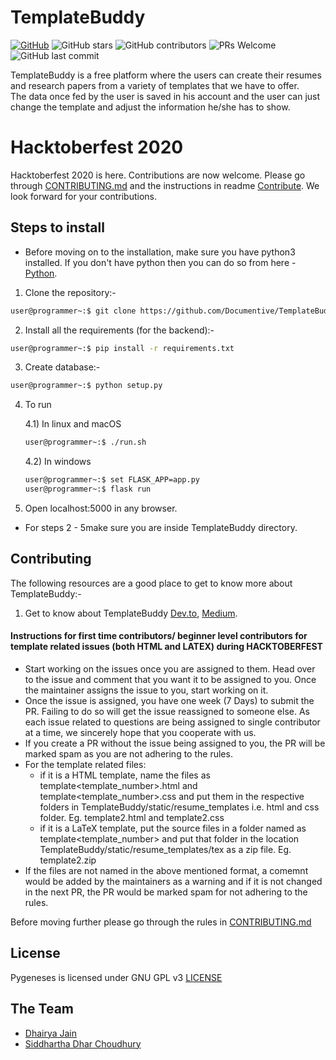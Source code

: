 # TemplateBuddy

[![GitHub](https://img.shields.io/github/license/Documentive/TemplateBuddy)](https://github.com/Documentive/TemplateBuddy/blob/master/LICENSE)  ![GitHub stars](https://img.shields.io/github/stars/Documentive/TemplateBuddy?style=plastic)  ![GitHub contributors](https://img.shields.io/github/contributors/Documentive/TemplateBuddy)  ![PRs Welcome](https://img.shields.io/badge/PRs-welcome-brightgreen.svg)  ![GitHub last commit](https://img.shields.io/github/last-commit/Documentive/TemplateBuddy)

TemplateBuddy is a free platform where the users can create their resumes and research papers from a variety of templates that we have to offer.   
The data once fed by the user is saved in his account and the user can just change the template and adjust the information he/she has to show.

# Hacktoberfest 2020

Hacktoberfest 2020 is here. Contributions are now welcome. Please go through [CONTRIBUTING.md](./CONTRIBUTING.md) and the instructions in readme [Contribute](#contribute). We look forward for your contributions.

## Steps to install

- Before moving on to the installation, make sure you have python3 installed. If you don't have python then you can do so from here - <a href="https://python.org">Python</a>.

1) Clone the repository:-

```bash
user@programmer~:$ git clone https://github.com/Documentive/TemplateBuddy
```

2) Install all the requirements (for the backend):-

```bash
user@programmer~:$ pip install -r requirements.txt
```

3) Create database:- 

```bash
user@programmer~:$ python setup.py 
```

4) To run

	4.1) In linux and macOS

	```bash
	user@programmer~:$ ./run.sh
	```

	4.2) In windows

	```bash
	user@programmer~:$ set FLASK_APP=app.py
	user@programmer~:$ flask run
	```

5) Open localhost:5000 in any browser.

- For steps 2 - 5make sure you are inside TemplateBuddy directory.

## Contributing
<span id="contribute"></span>
The following resources are a good place to get to know more about TemplateBuddy:-

1) Get to know about TemplateBuddy <a href="https://dev.to/documentive/get-to-know-about-templatebuddy-2ooi">Dev.to</a>, <a href="https://medium.com/oss-build/get-to-know-about-templatebuddy-7717aea13bcf">Medium</a>.   

#### Instructions for first time contributors/ beginner level contributors for template related issues (both HTML and LATEX) during HACKTOBERFEST

- Start working on the issues once you are assigned to them. Head over to the issue and comment that you want it to be assigned to you. Once the maintainer assigns the issue to you, start working on it.
- Once the issue is assigned, you have one week (7 Days) to submit the PR. Failing to do so will get the issue reassigned to someone else. As each issue related to questions are being assigned to single contributor at a time, we sincerely hope that you cooperate with us.
- If you create a PR without the issue being assigned to you, the PR will be marked spam as you are not adhering to the rules.   
- For the template related files:
	- if it is a HTML template, name the files as template<template_number>.html and template<template_number>.css and put them in the respective folders in TemplateBuddy/static/resume_templates i.e. html and css folder. Eg. template2.html and template2.css   
	- if it is a LaTeX template, put the source files in a folder named as template<template_number> and put that folder in the location TemplateBuddy/static/resume_templates/tex as a zip file. Eg. template2.zip
- If the files are not named in the above mentioned format, a comemnt would be added by the maintainers as a warning and if it is not changed in the next PR, the PR would be marked spam for not adhering to the rules.


Before moving further please go through the rules in [CONTRIBUTING.md](./CONTRIBUTING.md)  

## License

Pygeneses is licensed under GNU GPL v3 [LICENSE](./LICENSE)

## The Team

- [Dhairya Jain](https://github.com/dhairyaj)
- [Siddhartha Dhar Choudhury](https://github.com/frankhart2018)
